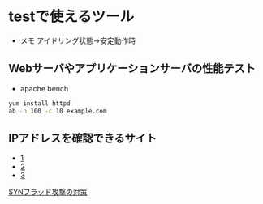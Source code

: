 # testで使えるツール

* メモ アイドリング状態→安定動作時

## Webサーバやアプリケーションサーバの性能テスト

* apache bench

```sh
yum install httpd
ab -n 100 -c 10 example.com
```

## IPアドレスを確認できるサイト

* [1](https://al-batross.net/2020/11/02/check_my_global_ip_address/)
* [2](http://checkip.dyndns.org/)
* [3](http://httpbin.org/ip)

[SYNフラッド攻撃の対策](https://www.shadan-kun.com/blog/measure/2664/)
